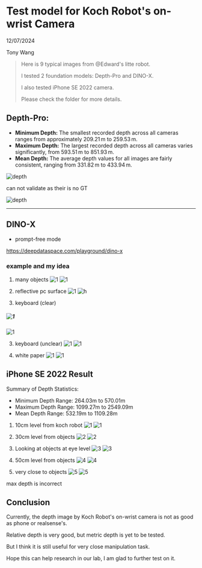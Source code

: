 # Test model for Koch Robot's on-wrist Camera

12/07/2024

Tony Wang

> Here is 9 typical images from @Edward's litte robot.
> 
> I tested 2 foundation models: Depth-Pro and DINO-X.
> 
> I also tested iPhone SE 2022 camera.
> 
> Please check the folder for more details.

## Depth-Pro: 

- **Minimum Depth:** The smallest recorded depth across all cameras ranges from approximately $209.21 \, \text{m}$ to $259.53 \, \text{m}$.
- **Maximum Depth:** The largest recorded depth across all cameras varies significantly, from $593.51 \, \text{m}$ to $851.93 \, \text{m}$.
- **Mean Depth:** The average depth values for all images are fairly consistent, ranging from $331.82 \, \text{m}$ to $433.94 \, \text{m}$.

![depth](./depth/Koch_1207/DA-1.png)

can not validate as their is no GT

![depth](./depth/Koch_1207/DA-2.png)

---

## DINO-X
- prompt-free mode 

https://deepdataspace.com/playground/dino-x

### example and my idea
1. many objects
![1](./depth/Koch_1207/depth_colored_12-07_1.jpg.png)
![1](./DINOX/Koch_1207/1.jpg)

2. reflective pc surface
![1](./depth/Koch_1207/depth_colored_12-07_3.jpg.png)
![h](./DINOX/Koch_1207/3.jpg)

3. keyboard (clear)

  ##### ![1](./depth/Koch_1207/depth_colored_12-07_4.jpg.png)

  ![1](./DINOX/Koch_1207/4.jpg)

3. keyboard (unclear)
![1](./depth/Koch_1207/depth_colored_12-07_6.jpg.png)
![1](./DINOX/Koch_1207/4.jpg)

4. white paper
![1](./depth/Koch_1207/depth_colored_12-07_8.jpg.png)
![1](./DINOX/Koch_1207/7.jpg)


## iPhone SE 2022 Result

Summary of Depth Statistics:
- Minimum Depth Range: 264.03m to 570.01m
- Maximum Depth Range: 1099.27m to 2549.09m
- Mean Depth Range: 532.19m to 1109.28m


1. 10cm level from koch robot
![1](./depth/phone_depth/depth_colored_12-07_1.png)
![1](./DINOX/phone_DINOX/1.jpg)

2. 30cm level from objects
![2](./depth/phone_depth/depth_colored_12-07_2.png)
![2](./DINOX/phone_DINOX/2.jpg)

3. Looking at objects at eye level
![3](./depth/phone_depth/depth_colored_12-07_3.png)
![3](./DINOX/phone_DINOX/3.jpg)

4. 50cm level from objects
![4](./depth/phone_depth/depth_colored_12-07_4.png)
![4](./DINOX/phone_DINOX/4.jpg)

5. very close to objects
![5](./depth/phone_depth/depth_colored_12-07_5.png)
![5](./DINOX/phone_DINOX/5.jpg)

max depth is incorrect

## Conclusion

Currently, the depth image by Koch Robot's on-wrist camera is not as good as phone or realsense's. 

Relative depth is very good, but metric depth is yet to be tested.

But I think it is still useful for very close manipulation task.

Hope this can help research in our lab, I am glad to further test on it.

